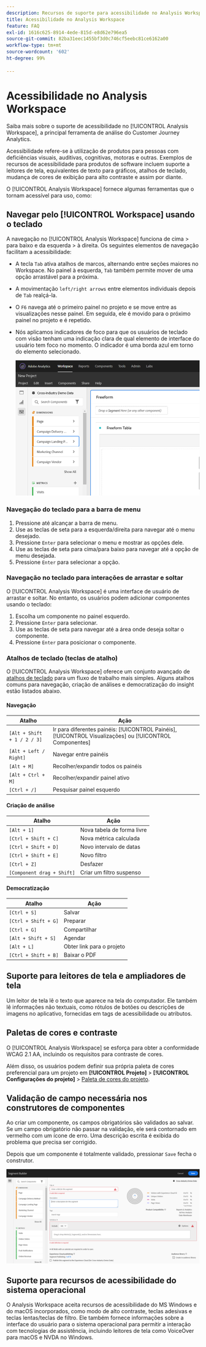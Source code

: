 ```yaml
---
description: Recursos de suporte para acessibilidade no Analysis Workspace
title: Acessibilidade no Analysis Workspace
feature: FAQ
exl-id: 1616c625-8914-4ede-815d-e8d62e796ea5
source-git-commit: 82ba31eec1455bf3d0c746cf5eebc81ce6162a00
workflow-type: tm+mt
source-wordcount: '602'
ht-degree: 99%

---
```


# Acessibilidade no Analysis Workspace

Saiba mais sobre o suporte de acessibilidade no [!UICONTROL Analysis Workspace], a principal ferramenta de análise do Customer Journey Analytics.

Acessibilidade refere-se à utilização de produtos para pessoas com deficiências visuais, auditivas, cognitivas, motoras e outras. Exemplos de recursos de acessibilidade para produtos de software incluem suporte a leitores de tela, equivalentes de texto para gráficos, atalhos de teclado, mudança de cores de exibição para alto contraste e assim por diante.

O [!UICONTROL Analysis Workspace] fornece algumas ferramentas que o tornam acessível para uso, como:

## Navegar pelo [!UICONTROL Workspace] usando o teclado

A navegação no [!UICONTROL Analysis Workspace] funciona de cima > para baixo e da esquerda > à direita. Os seguintes elementos de navegação facilitam a acessibilidade:

* A tecla `Tab` ativa atalhos de marcos, alternando entre seções maiores no Workspace. No painel à esquerda, `Tab` também permite mover de uma opção arrastável para a próxima.
* A movimentação `left/right arrows` entre elementos individuais depois de `Tab` realçá-la.
* O `F6` navega até o primeiro painel no projeto e se move entre as visualizações nesse painel. Em seguida, ele é movido para o próximo painel no projeto e é repetido.
* Nós aplicamos indicadores de foco para que os usuários de teclado com visão tenham uma indicação clara de qual elemento de interface do usuário tem foco no momento. O indicador é uma borda azul em torno do elemento selecionado.

   ![Indicador de foco](assets/focus-indicator.png)

### Navegação do teclado para a barra de menu

1. Pressione até alcançar a barra de menu.
1. Use as teclas de seta para a esquerda/direita para navegar até o menu desejado.
1. Pressione `Enter` para selecionar o menu e mostrar as opções dele.
1. Use as teclas de seta para cima/para baixo para navegar até a opção de menu desejada.
1. Pressione `Enter` para selecionar a opção.

### Navegação no teclado para interações de arrastar e soltar

O [!UICONTROL Analysis Workspace] é uma interface de usuário de arrastar e soltar. No entanto, os usuários podem adicionar componentes usando o teclado:

1. Escolha um componente no painel esquerdo.
1. Pressione `Enter` para selecionar.
1. Use as teclas de seta para navegar até a área onde deseja soltar o componente.
1. Pressione `Enter` para posicionar o componente.

### Atalhos de teclado (teclas de atalho)

O [!UICONTROL Analysis Workspace] oferece um conjunto avançado de [atalhos de teclado](https://experienceleague.adobe.com/docs/analytics/analyze/analysis-workspace/build-workspace-project/fa-shortcut-keys.html?lang=pt-BR) para um fluxo de trabalho mais simples. Alguns atalhos comuns para navegação, criação de análises e democratização do insight estão listados abaixo.

#### Navegação

| Atalho | Ação |
| --- | --- |
| `[Alt + Shift + 1 / 2 / 3]` | Ir para diferentes painéis: [!UICONTROL Painéis], [!UICONTROL Visualizações] ou [!UICONTROL Componentes] |
| `[Alt + Left / Right]` | Navegar entre painéis |
| `[Alt + M]` | Recolher/expandir todos os painéis |
| `[Alt + Ctrl + M]` | Recolher/expandir painel ativo |
| `[Ctrl + /]` | Pesquisar painel esquerdo |

#### Criação de análise

| Atalho | Ação |
| --- | --- |
| `[Alt + 1]` | Nova tabela de forma livre |
| `[Ctrl + Shift + C]` | Nova métrica calculada |
| `[Ctrl + Shift + D]` | Novo intervalo de datas |
| `[Ctrl + Shift + E]` | Novo filtro |
| `[Ctrl + Z]` | Desfazer |
| `[Component drag + Shift]` | Criar um filtro suspenso |

#### Democratização

| Atalho | Ação |
| --- | --- |
| `[Ctrl + S]` | Salvar |
| `[Ctrl + Shift + G]` | Preparar |
| `[Ctrl + G]` | Compartilhar |
| `[Alt + Shift + S]` | Agendar |
| `[Alt + L]` | Obter link para o projeto |
| `[Ctrl + Shift + B]` | Baixar o PDF |

## Suporte para leitores de tela e ampliadores de tela

Um leitor de tela lê o texto que aparece na tela do computador. Ele também lê informações não textuais, como rótulos de botões ou descrições de imagens no aplicativo, fornecidas em tags de acessibilidade ou atributos.

## Paletas de cores e contraste

O [!UICONTROL Analysis Workspace] se esforça para obter a conformidade WCAG 2.1 AA, incluindo os requisitos para contraste de cores.

Além disso, os usuários podem definir sua própria paleta de cores preferencial para um projeto em **[!UICONTROL Projeto]** > **[!UICONTROL Configurações do projeto]** > [Paleta de cores do projeto](https://experienceleague.adobe.com/docs/analytics/analyze/analysis-workspace/build-workspace-project/color-palettes.html?lang=pt-BR).

## Validação de campo necessária nos construtores de componentes

Ao criar um componente, os campos obrigatórios são validados ao salvar. Se um campo obrigatório não passar na validação, ele será contornado em vermelho com um ícone de erro. Uma descrição escrita é exibida do problema que precisa ser corrigido.

Depois que um componente é totalmente validado, pressionar `Save` fecha o construtor.

![Validação de erro](assets/error-validation.png)

## Suporte para recursos de acessibilidade do sistema operacional

O Analysis Workspace aceita recursos de acessibilidade do MS Windows e do macOS incorporados, como modo de alto contraste, teclas adesivas e teclas lentas/teclas de filtro. Ele também fornece informações sobre a interface do usuário para o sistema operacional para permitir a interação com tecnologias de assistência, incluindo leitores de tela como VoiceOver para macOS e NVDA no Windows.
